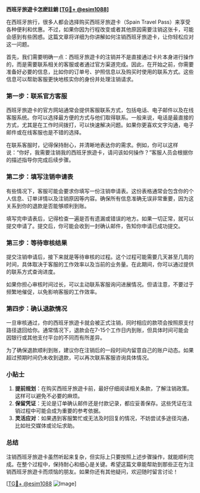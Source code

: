 **西班牙旅遊卡怎麽註銷 [[TG💪+ @esim1088](https://t.me/s/esim1088)]**

在西班牙旅行，很多人都会选择购买西班牙旅遊卡（Spain Travel Pass）来享受各种便利和优惠。不过，如果你因为行程改变或者其他原因需要注销这张卡，可能会感到有些困惑。这篇文章将详细为你讲解如何注销西班牙旅遊卡，让你轻松应对这一问题。

首先，我们需要明确一点：西班牙旅遊卡的注销并不是直接通过卡片本身进行操作的，而是需要联系相关的客服或者通过官方渠道完成。因此，在开始之前，你需要准备好必要的信息，比如你的订单号、护照信息以及购买时使用的联系方式。这些信息可以帮助客服更快地核实你的身份并处理注销请求。

### 第一步：联系官方客服

西班牙旅遊卡的官方网站通常会提供客服联系方式，包括电话、电子邮件以及在线客服系统。你可以选择最方便的方式与他们取得联系。一般来说，电话是最直接的方式，尤其是在工作时间拨打，可以快速解决问题。如果你更喜欢文字沟通，电子邮件或在线客服也是不错的选择。

在联系客服时，记得保持耐心，并清晰地表达你的需求。例如，你可以这样说：“你好，我需要注销我的西班牙旅遊卡，请问该如何操作？”客服人员会根据你的描述指导你完成后续步骤。

### 第二步：填写注销申请表

有些情况下，客服可能会要求你填写一份注销申请表。这份表格通常会包含你的个人信息、订单详情以及注销原因等内容。确保所有信息准确无误非常重要，因为这关系到你的退款是否能够顺利到账。

填写完申请表后，记得检查一遍是否有遗漏或错误的地方。如果一切正常，就可以提交申请了。提交后，你可能会收到一封确认邮件，告知你申请已成功提交。

### 第三步：等待审核结果

提交注销申请后，接下来就是等待审核的过程。这个过程可能需要几天甚至几周的时间，具体取决于客服的工作效率以及当前的业务量。在此期间，你可以通过提供的联系方式查询进度。

如果你担心审核时间过长，可以主动联系客服询问进展情况。但请注意，不要过于频繁地催促，以免影响客服的工作效率。

### 第四步：确认退款情况

一旦审核通过，你的西班牙旅遊卡就会被正式注销，同时相应的款项会按照原支付路径退回给你。通常情况下，退款会在7-15个工作日内到账，但具体时间可能会因银行或其他支付平台的不同而有所差异。

为了确保退款顺利到账，建议你在注销后的一段时间内留意自己的账户动态。如果超过预期时间仍未收到退款，可以再次联系客服咨询具体情况。

### 小贴士

1. **提前规划**：在购买西班牙旅遊卡前，最好仔细阅读相关条款，了解注销政策。这样可以避免不必要的麻烦。
2. **保留凭证**：无论是订单确认邮件还是付款记录，都应妥善保存。这些凭证在注销过程中可能会成为重要的参考依据。
3. **灵活应对**：如果遇到客服繁忙或无法及时回复的情况，不妨尝试多途径沟通，比如社交媒体或论坛求助。

### 总结

注销西班牙旅遊卡虽然听起来复杂，但实际上只要按照上述步骤操作，就能顺利完成。在整个过程中，保持耐心和细心是关键。希望这篇文章能帮助到那些正在为注销西班牙旅遊卡而烦恼的朋友。如果你还有其他疑问，欢迎随时留言讨论！

[[TG💪+ @esim1088](https://t.me/s/esim1088) ![Image](https://i.postimg.cc/4NQfJmqS/Snipaste-2025-05-13-00-14-12.png)]